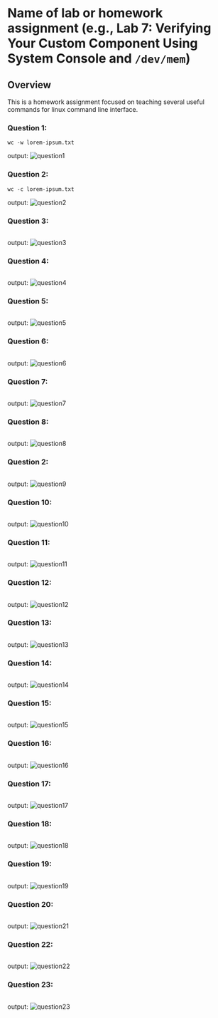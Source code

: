 # Name of lab or homework assignment (e.g., Lab 7: Verifying Your Custom Component Using System Console and `/dev/mem`)

## Overview
This is a homework assignment focused on teaching several useful commands for linux command line interface.

### Question 1:
```
wc -w lorem-ipsum.txt
```

output:
![question1]("assets/hw7_questions/question1.jpg")

### Question 2:
```
wc -c lorem-ipsum.txt
```

output:
![question2]("assets/hw7_questions/question2.jpg")

### Question 3:
```
```

output:
![question3]("assets/hw7_questions/question3.jpg")

### Question 4:
```
```

output:
![question4]("assets/hw7_questions/question4.jpg")

### Question 5:
```
```

output:
![question5]("assets/hw7_questions/question5.jpg")

### Question 6:
```
```

output:
![question6]("assets/hw7_questions/question6.jpg")

### Question 7:
```
```

output:
![question7]("assets/hw7_questions/question7.jpg")

### Question 8:
```
```

output:
![question8]("assets/hw7_questions/question8.jpg")

### Question 2:
```
```

output:
![question9]("assets/hw7_questions/question9.jpg")

### Question 10:
```
```

output:
![question10]("assets/hw7_questions/question10.jpg")

### Question 11:
```
```

output:
![question11]("assets/hw7_questions/question11.jpg")

### Question 12:
```
```

output:
![question12]("assets/hw7_questions/question12.jpg")

### Question 13:
```
```

output:
![question13]("assets/hw7_questions/question13.jpg")

### Question 14:
```
```

output:
![question14]("assets/hw7_questions/question14.jpg")

### Question 15:
```
```

output:
![question15]("assets/hw7_questions/question15.jpg")

### Question 16:
```
```

output:
![question16]("assets/hw7_questions/question16.jpg")

### Question 17:
```
```

output:
![question17]("assets/hw7_questions/question17.jpg")

### Question 18:
```
```

output:
![question18]("assets/hw7_questions/question18.jpg")

### Question 19:
```
```

output:
![question19]("assets/hw7_questions/question19.jpg")

### Question 20:
```
```

output:
![question21]("assets/hw7_questions/question21.jpg")

### Question 22:
```
```

output:
![question22]("assets/hw7_questions/question22.jpg")

### Question 23:
```
```

output:
![question23]("assets/hw7_questions/question23.jpg")
